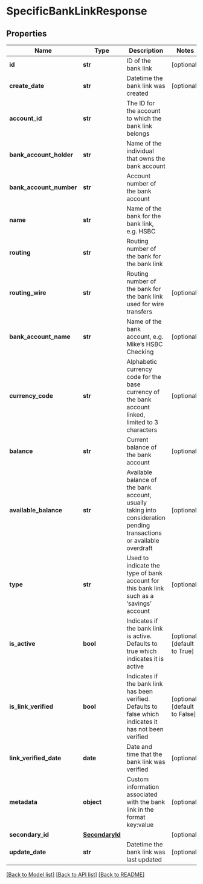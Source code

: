 # SpecificBankLinkResponse

## Properties
Name | Type | Description | Notes
------------ | ------------- | ------------- | -------------
**id** | **str** | ID of the bank link | [optional] 
**create_date** | **str** | Datetime the bank link was created | [optional] 
**account_id** | **str** | The ID for the account to which the bank link belongs | 
**bank_account_holder** | **str** | Name of the individual that owns the bank account | 
**bank_account_number** | **str** | Account number of the bank account | 
**name** | **str** | Name of the bank for the bank link, e.g. HSBC | 
**routing** | **str** | Routing number of the bank for the bank link | 
**routing_wire** | **str** | Routing number of the bank for the bank link used for wire transfers | [optional] 
**bank_account_name** | **str** | Name of the bank account, e.g. Mike’s HSBC Checking | [optional] 
**currency_code** | **str** | Alphabetic currency code for the base currency of the bank account linked, limited to 3 characters | [optional] 
**balance** | **str** | Current balance of the bank account | [optional] 
**available_balance** | **str** | Available balance of the bank account, usually taking into consideration pending transactions or available overdraft | [optional] 
**type** | **str** | Used to indicate the type of bank account for this bank link such as a ‘savings’ account | [optional] 
**is_active** | **bool** | Indicates if the bank link is active. Defaults to true which indicates it is active | [optional] [default to True]
**is_link_verified** | **bool** | Indicates if the bank link has been verified. Defaults to false which indicates it has not been verified | [optional] [default to False]
**link_verified_date** | **date** | Date and time that the bank link was verified | [optional] 
**metadata** | **object** | Custom information associated with the bank link in the format key:value | [optional] 
**secondary_id** | [**SecondaryId**](SecondaryId.md) |  | [optional] 
**update_date** | **str** | Datetime the bank link was last updated | [optional] 

[[Back to Model list]](../README.md#documentation-for-models) [[Back to API list]](../README.md#documentation-for-api-endpoints) [[Back to README]](../README.md)


